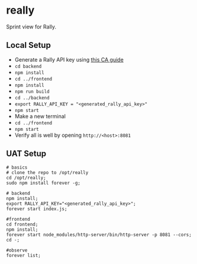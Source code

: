 # really
Sprint view for Rally.

## Local Setup
* Generate a Rally API key using [this CA guide](https://help.rallydev.com/rally-application-manager)
* `cd backend`
* `npm install`
* `cd ../frontend`
* `npm install`
* `npm run build`
* `cd ../backend`
* `export RALLY_API_KEY = "<generated_rally_api_key>"`
* `npm start`
* Make a new terminal
* `cd ../frontend`
* `npm start`
* Verify all is well by opening `http://<host>:8081`

## UAT Setup

    # basics
    # clone the repo to /opt/really
    cd /opt/really;
    sudo npm install forever -g;
    
    # backend
    npm install;
    export RALLY_API_KEY="<generated_rally_api_key>";
    forever start index.js;
    
    #frontend
    cd frontend;
    npm install;
    forever start node_modules/http-server/bin/http-server -p 8081 --cors;
    cd -;
    
    #observe
    forever list;
